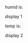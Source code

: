 <html>
<head> 
  
</head>  
  
<body>

  <p>humid is: </p>
<p id="d">display 1</p>
  <p>temp is: </p>
<p id="e">display 2</p>




<script src="https://www.gstatic.com/firebasejs/7.6.1/firebase-app.js"></script>
<script src="https://www.gstatic.com/firebasejs/7.6.1/firebase-database.js"></script>
<script>
  // Your web app's Firebase configuration
  // For Firebase JS SDK v7.20.0 and later, measurementId is optional
  const firebaseConfig = {
    apiKey: "AIzaSyAglzGoqKSJiCL3HZhP3jFcJHsrKGkKgZc",
    authDomain: "iot2021-94458.firebaseapp.com",
    databaseURL: "https://iot2021-94458-default-rtdb.firebaseio.com",
    projectId: "iot2021-94458",
    storageBucket: "iot2021-94458.appspot.com",
    messagingSenderId: "207386797843",
    appId: "1:207386797843:web:6a5630406c3e429c8c9ce6",
    measurementId: "G-29LJLQPN7L"
  };

  // Initialize Firebase
  firebase.initializeApp(firebaseConfig);
  
  
  var dhtRef = firebase.database().ref().child('sensor');

               //listen child_added
        dhtRef.on('child_added', (data) => {
               addCommentElement(data.key, data.val());
        });

        function addCommentElement(x,y){
              //document.querySelector('#c').innerHTML= x;  //get -MpV-qq8lMrVfr24BypR key
              document.querySelector('#d').innerHTML=y.temp;
              document.querySelector('#e').innerHTML=y.humidity;
        }
  
  
  
  
  var dbRef = firebase.database().ref().child('test');
  dbRef.on('value', snap=>document.getElementById('a').innerHTML=snap.val());
  
  var starRef = firebase.database().ref('test');
  starRef.on('value', (snapshot)=>{
                          var data = snapshot.val();
                          document.getElementById('b').textContent = data;
                        });
  
  
  
  </script>

 


  


    
   

  </body>
  </html>



